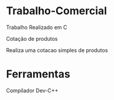 # Trabalho-Comercial
Trabalho Realizado em C

Cotação de produtos

Realiza uma cotacao simples de produtos

# Ferramentas
Compilador Dev-C++
